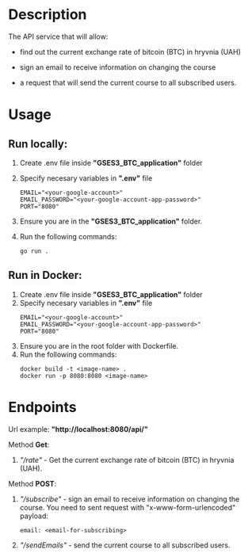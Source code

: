 # Description
The АРI service that will allow:

- find out the current exchange rate of bitcoin (BTC) in hryvnia (UAH)

- sign an email to receive information on changing the course

- a request that will send the current course to all subscribed users.

# Usage
## Run locally:
1. Create .env file inside **"GSES3_BTC_application"** folder
2. Specify necesary variables in **".env"** file
    ```
    EMAIL="<your-google-account>"
    EMAIL_PASSWORD="<your-google-account-app-password>"
    PORT="8080"
    ```
3. Ensure you are in the **"GSES3_BTC_application"** folder.

4. Run the following commands:
    ```
    go run .
    ```

## Run in Docker:
1. Create .env file inside **"GSES3_BTC_application"** folder
2. Specify necesary variables in **".env"** file
    ```
    EMAIL="<your-google-account>"
    EMAIL_PASSWORD="<your-google-account-app-password>"
    PORT="8080"
    ```
3. Ensure you are in the root folder with Dockerfile.
4. Run the following commands:
    ```
    docker build -t <image-name> .
    docker run -p 8080:8080 <image-name>

    ```

# Endpoints
Url example: **"http://localhost:8080/api/"**

Method **Get**:

1. *"/rate"* - Get the current exchange rate of bitcoin (BTC) in hryvnia (UAH).

Method **POST**:

1. *"/subscribe"* - sign an email to receive information on changing the course.
You need to sent request with "x-www-form-urlencoded" payload:
    ```
    email: <email-for-subscribing>
    ```
2. *"/sendEmails"* - send the current course to all subscribed users.
